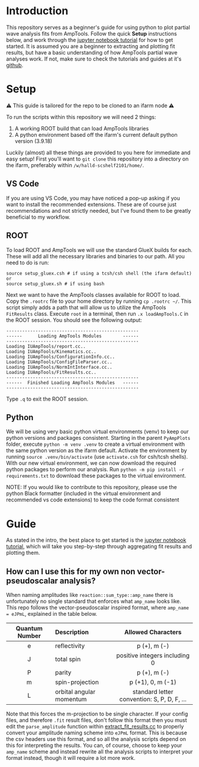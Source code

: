 # Introduction
This repository serves as a beginner's guide for using python to plot partial wave analysis fits from AmpTools. Follow the quick **Setup** instructions below, and work through the [jupyter notebook tutorial](./analysis/tutorial.ipynb) for how to get started. It is assumed you are a beginner to extracting and plotting fit results, but have a basic understanding of how AmpTools partial wave analyses work. If not, make sure to check the tutorials and guides at it's [github](https://github.com/mashephe/AmpTools).

# Setup
:warning: This guide is tailored for the repo to be cloned to an ifarm node :warning:

To run the scripts within this repository we will need 2 things:
1. A working ROOT build that can load AmpTools libraries
2. A python environment based off the ifarm's current default python version (3.9.18)

Luckily (almost) all these things are provided to you here for immediate and easy setup! First you'll want to `git clone` this repository into a directory on the ifarm, preferably within `/w/halld-scshelf2101/home/`.

## VS Code
If you are using VS Code, you may have noticed a pop-up asking if you want to install the recommended extensions. These are of course just recommendations and not strictly needed, but I've found them to be greatly beneficial to my workflow.

## ROOT 
To load ROOT and AmpTools we will use the standard GlueX builds for each. These will add all the necessary libraries and binaries to our path. All you need to do is run:
```
source setup_gluex.csh # if using a tcsh/csh shell (the ifarm default) or
source setup_gluex.sh # if using bash 
```
Next we want to have the AmpTools classes available for ROOT to load. Copy the `.rootrc` file to your home directory  by running `cp .rootrc ~/`. This script simply adds a path that will allow us to utilize the AmpTools `FitResults` class. Execute `root` in a terminal, then run `.x loadAmpTools.C` in the ROOT session. You should see the following output:
```
--------------------------------------------------
------      Loading AmpTools Modules        ------
--------------------------------------------------
Loading IUAmpTools/report.cc..
Loading IUAmpTools/Kinematics.cc..
Loading IUAmpTools/ConfigurationInfo.cc..
Loading IUAmpTools/ConfigFileParser.cc..
Loading IUAmpTools/NormIntInterface.cc..
Loading IUAmpTools/FitResults.cc..
--------------------------------------------------
------  Finished Loading AmpTools Modules   ------
--------------------------------------------------
```

Type `.q` to exit the ROOT session.

## Python
We will be using very basic python virtual environments (venv) to keep our python versions and packages consistent. Starting in the parent `PyAmpPlots` folder, execute `python -m venv .venv` to create a virtual environment with the same python version as the ifarm default. Activate the environment by running `source .venv/bin/activate` (use `activate.csh` for csh/tcsh shells). With our new virtual environment, we can now download the required python packages to perform our analysis. Run `python -m pip install -r requirements.txt` to download these packages to the virtual environment.

NOTE: If you would like to contribute to this repository, please use the python Black formatter (included in the virtual environment and recommended vs code extensions) to keep the code format consistent

# Guide
As stated in the intro, the best place to get started is the [jupyter notebook tutorial](./analysis/tutorial.ipynb), which will take you step-by-step through aggregating fit results and plotting them.

## How can I use this for my own non vector-pseudoscalar analysis?
When naming amplitudes like `reaction::sum_type::amp_name` there is unfortunately no single standard that enforces what `amp_name` looks like. This repo follows the vector-pseudoscalar inspired format, where `amp_name = eJPmL`, explained in the table below.

| Quantum Number | Description | Allowed Characters |
| :------------: | :---------- | :----------------: | 
| e              | reflectivity | p (+), m (-) |
| J              | total spin   | positive integers including 0 |
| P              | parity       | p (+), m (-) |
| m              | spin-projection | p (+1), 0, m (-1) |
| L              | orbital angular momentum | standard letter convention: S, P, D, F, ... |

Note that this forces the m-projection to be single character. If your config files, and therefore `.fit` result files, don't follow this format then you must edit the `parse_amplitude` function within [extract_fit_results.cc](./scripts/extract_fit_results.cc) to properly convert your amplitude naming scheme into `eJPmL` format. This is because the csv headers use this format, and so all the analysis scripts depend on this for interpreting the results. You can, of course, choose to keep your `amp_name` scheme and instead rewrite all the analysis scripts to interpret your format instead, though it will require a lot more work.